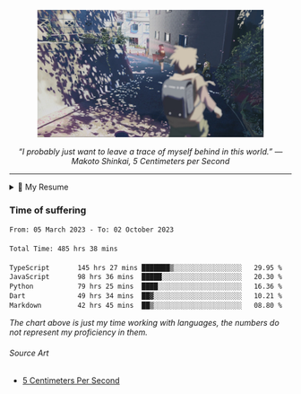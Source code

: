 <p align="center"><img src="asset/header.jpg" width="80%"/></p>
<p align="center"><i>“I probably just want to leave a trace of myself behind in this world.” ― Makoto Shinkai, 5 Centimeters per Second</i></p>

---

<details>
  <summary>📃 My Resume</summary>

### Education

- 📖 **Computer Science**\
📆 10/2021 - present\
📍 **Thang Long University** - Hoang Mai, Hanoi, Vietnam

### Experience

<img align="right" src="https://img.shields.io/badge/Next.js-black?style=flat&logo=next.js&logoColor=white"/>
<img align="right" src="https://img.shields.io/badge/Ant_Design-ant?style=flat&logo=antdesign&logoColor=white&color=%230170FE"/>
<img align="right" src="https://img.shields.io/badge/node.js-6DA55F?style=flat&logo=node.js&logoColor=white"/>


- 👨‍💻 **Frontend Web Intern**\
📆 07/2023 - present\
📍 **MQ ICT Solutions** - Hoang Mai, Hanoi, Vietnam
  
<!--
## Skills

<img align="right" src="https://img.shields.io/badge/Python-3776AB?logo=python&logoColor=white" />


**Programming**

<img align="right" src="https://img.shields.io/badge/Windows-0078D6?logo=windows&logoColor=white" />
-->

</details>

### Time of suffering

<!--START_SECTION:waka-->

```txt
From: 05 March 2023 - To: 02 October 2023

Total Time: 485 hrs 38 mins

TypeScript       145 hrs 27 mins ███████▒░░░░░░░░░░░░░░░░░   29.95 %
JavaScript       98 hrs 36 mins  █████░░░░░░░░░░░░░░░░░░░░   20.30 %
Python           79 hrs 25 mins  ████░░░░░░░░░░░░░░░░░░░░░   16.36 %
Dart             49 hrs 34 mins  ██▓░░░░░░░░░░░░░░░░░░░░░░   10.21 %
Markdown         42 hrs 45 mins  ██▒░░░░░░░░░░░░░░░░░░░░░░   08.80 %
```

<!--END_SECTION:waka-->

_The chart above is just my time working with languages, the numbers do not represent my proficiency in them._

###### Source Art

-  [5 Centimeters Per Second](https://wallhaven.cc/w/nrowq1)

